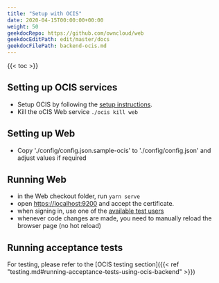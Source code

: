 ```yaml
---
title: "Setup with OCIS"
date: 2020-04-15T00:00:00+00:00
weight: 50
geekdocRepo: https://github.com/owncloud/web
geekdocEditPath: edit/master/docs
geekdocFilePath: backend-ocis.md
---
```


{{< toc >}}

## Setting up OCIS services

- Setup OCIS by following the [setup instructions](https://owncloud.github.io/ocis/getting-started/).
- Kill the oCIS Web service `./ocis kill web`

## Setting up Web

- Copy './config/config.json.sample-ocis' to './config/config.json' and adjust values if required

## Running Web

- in the Web checkout folder, run `yarn serve`
- open [https://localhost:9200](https://localhost:9200) and accept the certificate.
- when signing in, use one of the [available test users](https://github.com/owncloud/ocis#quickstart)
- whenever code changes are made, you need to manually reload the browser page (no hot reload)

## Running acceptance tests

For testing, please refer to the [OCIS testing section]({{< ref "testing.md#running-acceptance-tests-using-ocis-backend" >}})

